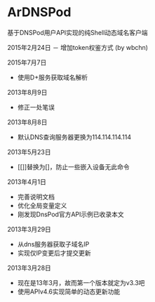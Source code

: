 # ArDNSPod
基于DNSPod用户API实现的纯Shell动态域名客户端

2015年2月24日
－ 增加token权鉴方式 (by wbchn)

2015年7月7日
- 使用D+服务获取域名解析

2013年8月9日
- 修正一处笔误

2013年8月8日
- 默认DNS查询服务器更换为114.114.114.114

2013年5月23日
- [[]]替换为[]，防止一些嵌入设备无此命令

2013年4月1日
- 完善说明文档
- 优化全局变量定义
- 刚发现DnsPod官方API示例已收录本文

2013年3月29日
- 从dns服务器获取子域名IP
- 实现仅IP变更后才提交更新

2013年3月28日
- 现在是13年3月，故而第一个版本就定为v3.3吧
- 使用APIv4.6实现简单的动态更新功能
